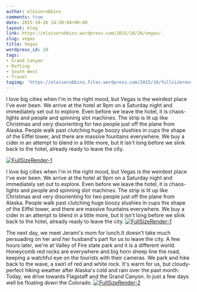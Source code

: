 ```yaml
---
author: eloiserobbins
comments: true
date: 2015-10-26 14:50:04+00:00
layout: blog
link: https://eloiserobbins.wordpress.com/2015/10/26/vegas/
slug: vegas
title: Vegas
wordpress_id: 28
tags:
- Grand Canyon
- Rafting
- South West
- Travel
tagimg: 'https://eloiserobbins.files.wordpress.com/2015/10/fullsizerender-2.jpg?w=300'
---
```


I love big cities when I'm in the right mood, but Vegas is the weirdest place I've ever been. We arrive at the hotel at 9pm on a Saturday night and immediately set out to explore. Even before we leave the hotel, it is chaos- lights and people and spinning slot machines. The strip is lit up like Christmas and very disorienting for two people just off the plane from Alaska. People walk past clutching huge boozy slushies in cups the shape of the Eiffel tower, and there are massive fountains everywhere. We buy a cider in an attempt to blend in a little more, but it isn't long before we slink back to the hotel, already ready to leave the city.
 
 
 
[![FullSizeRender-1](https://eloiserobbins.files.wordpress.com/2015/10/fullsizerender-1.jpg?w=300)](https://eloiserobbins.files.wordpress.com/2015/10/fullsizerender-1.jpg)


I love big cities when I'm in the right mood, but Vegas is the weirdest place I've ever been. We arrive at the hotel at 9pm on a Saturday night and immediately set out to explore. Even before we leave the hotel, it is chaos- lights and people and spinning slot machines. The strip is lit up like Christmas and very disorienting for two people just off the plane from Alaska. People walk past clutching huge boozy slushies in cups the shape of the Eiffel tower, and there are massive fountains everywhere. We buy a cider in an attempt to blend in a little more, but it isn't long before we slink back to the hotel, already ready to leave the city.
[![FullSizeRender-1](https://eloiserobbins.files.wordpress.com/2015/10/fullsizerender-1.jpg?w=300)](https://eloiserobbins.files.wordpress.com/2015/10/fullsizerender-1.jpg)

The next day, we meet Jerami's mom for lunch.It doesn't take much persuading on her and her husband's part for us to leave the city. A few hours later, we're at Valley of Fire state park and it is a different world. Honeycomb red rocks are everywhere and big horn sheep line the road, keeping a watchful eye on the tourists with their cameras. We park and hike back to the wave, a swirl of red and white rock. It's warm for us, but cloudy- perfect hiking weather after Alaska's cold and rain over the past month.
Today, we drive towards Flagstaff and the Grand Canyon. In just a few days well be floating down the Colorado.
[![FullSizeRender-2](https://eloiserobbins.files.wordpress.com/2015/10/fullsizerender-2.jpg?w=300)](https://eloiserobbins.files.wordpress.com/2015/10/fullsizerender-2.jpg)
